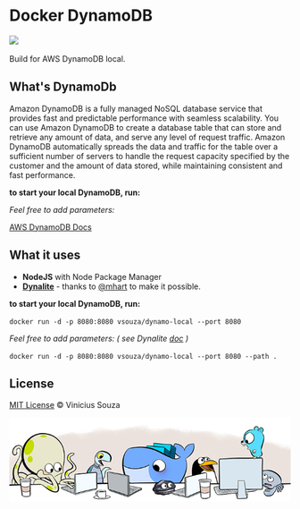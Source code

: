 
# Docker DynamoDB

[![](https://badge.imagelayers.io/vsouza/dynamo-local:latest.svg)](https://imagelayers.io/?images=vsouza/dynamo-local:latest 'Get your own badge on imagelayers.io')

Build for AWS DynamoDB local.

## What's DynamoDb

Amazon DynamoDB is a fully managed NoSQL database service that provides fast and predictable performance with seamless scalability. You can use Amazon DynamoDB to create a database table that can store and retrieve any amount of data, and serve any level of request traffic. Amazon DynamoDB automatically spreads the data and traffic for the table over a sufficient number of servers to handle the request capacity specified by the customer and the amount of data stored, while maintaining consistent and fast performance. 

__to start your local DynamoDB, run:__



*Feel free to add parameters:*


[AWS DynamoDB Docs](http://docs.aws.amazon.com/amazondynamodb/latest/developerguide/Introduction.html)

## What it uses

 * __NodeJS__ with Node Package Manager
 * __[Dynalite](https://github.com/mhart/dynalite)__ - thanks to [@mhart](http://www.github.com/mhart) to make it possible.


__to start your local DynamoDB, run:__

`docker run -d -p 8080:8080 vsouza/dynamo-local --port 8080`

*Feel free to add parameters: ( see Dynalite [doc](https://github.com/mhart/dynalite) )* 

`docker run -d -p 8080:8080 vsouza/dynamo-local --port 8080 --path .`

## License
[MIT License](http://vsouza.mit-license.org/) © Vinicius Souza

<img src="contribute.png" />
